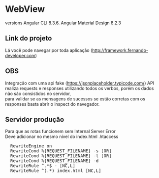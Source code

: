 # WebView

versions
Angular CLI  8.3.6.
Angular Material Design 8.2.3

## Link do projeto

Lá você pode navegar por toda aplicação (http://framework.fernando-developer.com)

## OBS
Integração com uma api fake (https://jsonplaceholder.typicode.com/)
API realiza requests e responses utilizando todos os verbos, porém os dados não são consistidos no servidor, <br>
para validar se as mensagens de sucessos se estão corretas com os responses basta abrir o inspect do navegador.

## Servidor produção
Para que as rotas funcionem sem Internal Server Error<br>
Deve adicionar no mesmo nível do index.html .htaccess <br>
<pre>
  RewriteEngine on
  RewriteCond %{REQUEST_FILENAME} -s [OR]
  RewriteCond %{REQUEST_FILENAME} -l [OR]
  RewriteCond %{REQUEST_FILENAME} -d
  RewriteRule ^.*$ - [NC,L]
  RewriteRule ^(.*) index.html [NC,L]
</pre>
